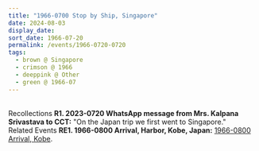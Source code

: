 ```yaml
---
title: "1966-0700 Stop by Ship, Singapore"
date: 2024-08-03
display_date: 
sort_date: 1966-07-20
permalink: /events/1966-0720-0720
tags:
  - brown @ Singapore
  - crimson @ 1966
  - deeppink @ Other
  - green @ 1966-07
---
```


<br>

<wave-list>
  <list-title color="DarkSeaGreen" width="65"> Recollections</list-title>
  <list-item color="BlanchedAlmond"  width="280"><b>R1. 2023-0720 WhatsApp message from Mrs. Kalpana Srivastava to CCT:</b> "On the Japan trip we first went to Singapore."</list-item>
  </wave-list>
  
<br>

<wave-list>
  <list-title color="DarkSeaGreen" width="75"> Related Events</list-title>
  <list-item color="BlanchedAlmond"  width="280"><b>RE1. 1966-0800 Arrival, Harbor, Kobe, Japan:</b> <a href="https://seven-teams.github.io/events/1966-0801-0800">1966-0800 Arrival, Kobe</a>.</list-item>  
</wave-list>